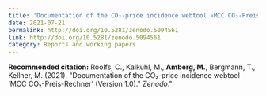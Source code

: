 ```yaml
---
title: 'Documentation of the CO₂-price incidence webtool «MCC CO₂-Preis-Rechner»'
date: 2021-07-21
permalink: http://doi.org/10.5281/zenodo.5094561
link: http://doi.org/10.5281/zenodo.5094561
category: Reports and working papers
---
```


**Recommended citation:**
Roolfs, C., Kalkuhl, M., <b>Amberg, M.</b>, Bergmann, T., Kellner, M. (2021). &quot;Documentation of the CO₂-price incidence webtool ‘MCC CO₂-Preis-Rechner’ (Version 1.0).&quot; <i>Zenodo</i>."
